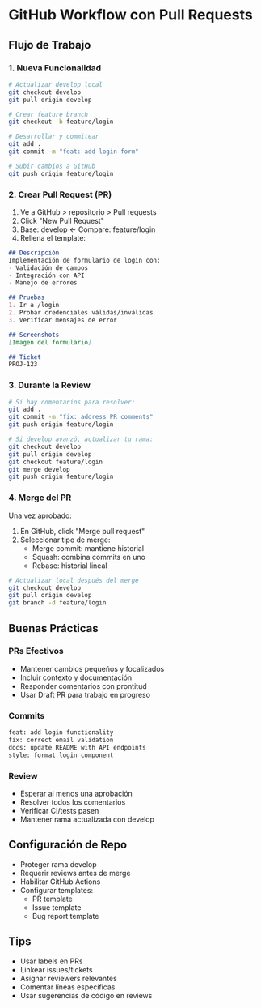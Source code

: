 # GitHub Workflow con Pull Requests

## Flujo de Trabajo

### 1. Nueva Funcionalidad

```bash
# Actualizar develop local
git checkout develop
git pull origin develop

# Crear feature branch
git checkout -b feature/login

# Desarrollar y commitear
git add .
git commit -m "feat: add login form"

# Subir cambios a GitHub
git push origin feature/login
```

### 2. Crear Pull Request (PR)

1. Ve a GitHub > repositorio > Pull requests
2. Click "New Pull Request"
3. Base: develop ← Compare: feature/login
4. Rellena el template:

```markdown
## Descripción
Implementación de formulario de login con:
- Validación de campos
- Integración con API
- Manejo de errores

## Pruebas
1. Ir a /login
2. Probar credenciales válidas/inválidas
3. Verificar mensajes de error

## Screenshots
[Imagen del formulario]

## Ticket
PROJ-123
```

### 3. Durante la Review

```bash
# Si hay comentarios para resolver:
git add .
git commit -m "fix: address PR comments"
git push origin feature/login

# Si develop avanzó, actualizar tu rama:
git checkout develop
git pull origin develop
git checkout feature/login
git merge develop
git push origin feature/login
```

### 4. Merge del PR

Una vez aprobado:
1. En GitHub, click "Merge pull request"
2. Seleccionar tipo de merge:
   - Merge commit: mantiene historial
   - Squash: combina commits en uno
   - Rebase: historial lineal

```bash
# Actualizar local después del merge
git checkout develop
git pull origin develop
git branch -d feature/login
```

## Buenas Prácticas

### PRs Efectivos
- Mantener cambios pequeños y focalizados
- Incluir contexto y documentación
- Responder comentarios con prontitud
- Usar Draft PR para trabajo en progreso

### Commits
```bash
feat: add login functionality
fix: correct email validation
docs: update README with API endpoints
style: format login component
```

### Review
- Esperar al menos una aprobación
- Resolver todos los comentarios
- Verificar CI/tests pasen
- Mantener rama actualizada con develop

## Configuración de Repo
- Proteger rama develop
- Requerir reviews antes de merge
- Habilitar GitHub Actions
- Configurar templates:
  - PR template
  - Issue template
  - Bug report template

## Tips
- Usar labels en PRs
- Linkear issues/tickets
- Asignar reviewers relevantes
- Comentar líneas específicas
- Usar sugerencias de código en reviews